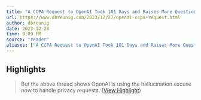 ```yaml
---
title: "A CCPA Request to OpenAI Took 101 Days and Raises More Questions Than Answers"
url: https://www.dbreunig.com/2023/12/27/openai-ccpa-request.html
author: dbreunig
date: 2023-12-28
time: 9:09 PM
source: "reader"
aliases: ["A CCPA Request to OpenAI Took 101 Days and Raises More Questions Than Answers"]
---
```

## Highlights
> But the above thread shows OpenAI is using the hallucination excuse *now* to handle privacy requests. ([View Highlight](https://read.readwise.io/read/01hjpqbwme9nq0tzabbvs1y52z))